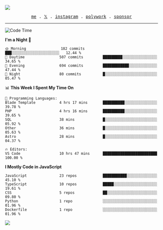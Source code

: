 <img style="bottom: 800px;" src="https://imgur.com/rilHVxA.png"/>
<p align="center">
  <samp>
    <a href="https://fayln.com">me</a> .
    <!-- <a href="https://fayln.com/projects">projects</a> . -->
    <a href="https://go.fayln.com/twitter">𝕏</a> .
    <a href="https://go.fayln.com/instagram">instagram</a> .
    <a href="https://go.fayln.com/polywork">polywork</a> .
    <a href="https://github.com/sponsors/faridhnzz">sponsor</a>
  </samp>
</p>

---
<!--START_SECTION:waka-->
![Code Time](http://img.shields.io/badge/Code%20Time-2%2C101%20hrs-blue)

**I'm a Night 🦉** 

```text
🌞 Morning                182 commits         ███░░░░░░░░░░░░░░░░░░░░░░   12.44 % 
🌆 Daytime                507 commits         █████████░░░░░░░░░░░░░░░░   34.65 % 
🌃 Evening                694 commits         ████████████░░░░░░░░░░░░░   47.44 % 
🌙 Night                  80 commits          █░░░░░░░░░░░░░░░░░░░░░░░░   05.47 % 
```


📊 **This Week I Spent My Time On** 

```text
💬 Programming Languages: 
Blade Template           4 hrs 17 mins       ██████████░░░░░░░░░░░░░░░   39.78 % 
PHP                      4 hrs 16 mins       ██████████░░░░░░░░░░░░░░░   39.65 % 
SQL                      38 mins             █░░░░░░░░░░░░░░░░░░░░░░░░   05.92 % 
Other                    36 mins             █░░░░░░░░░░░░░░░░░░░░░░░░   05.63 % 
Astro                    28 mins             █░░░░░░░░░░░░░░░░░░░░░░░░   04.37 % 

🔥 Editors: 
VS Code                  10 hrs 47 mins      █████████████████████████   100.00 % 
```

**I Mostly Code in JavaScript** 

```text
JavaScript               23 repos            ███████████░░░░░░░░░░░░░░   45.10 % 
TypeScript               10 repos            █████░░░░░░░░░░░░░░░░░░░░   19.61 % 
CSS                      5 repos             ██░░░░░░░░░░░░░░░░░░░░░░░   09.80 % 
Python                   1 repo              ░░░░░░░░░░░░░░░░░░░░░░░░░   01.96 % 
Dockerfile               1 repo              ░░░░░░░░░░░░░░░░░░░░░░░░░   01.96 % 
```




<!--END_SECTION:waka-->

![](https://hit.yhype.me/github/profile?user_id=29797712)
